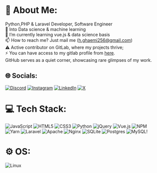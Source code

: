 # 💫 About Me:
Python,PHP & Laravel Developer, Software Engineer<br>🔭 Into Data science & machine learning<br>🌱 I’m currently learning vue.js & data science basis<br>📫 How to reach me? Just mail me (<a href="mailto:h.ghaemi256@gmail.com">h.ghaemi256@gmail.com</a>)
       <br>⚠️ Active contributor on GitLab, where my projects thrive;<br>⚡ You can have access to my gitlab profile from <a href="https://gitlab.com/hossein-ghaemi">here</a>.<br>GitHub serves as a quiet corner, showcasing rare glimpses of my work.


## 🌐 Socials:
[![Discord](https://img.shields.io/badge/Discord-%237289DA.svg?logo=discord&logoColor=white)](https://discord.gg/hghaemi) [![Instagram](https://img.shields.io/badge/Instagram-%23E4405F.svg?logo=Instagram&logoColor=white)](https://instagram.com/_hosseinghaemi) [![LinkedIn](https://img.shields.io/badge/LinkedIn-%230077B5.svg?logo=linkedin&logoColor=white)](https://linkedin.com/in/hossein-ghaemi) [![X](https://img.shields.io/badge/X-black.svg?logo=X&logoColor=white)](https://x.com/__hghaemi) 

# 💻 Tech Stack:
![JavaScript](https://img.shields.io/badge/javascript-%23323330.svg?style=for-the-badge&logo=javascript&logoColor=%23F7DF1E) ![HTML5](https://img.shields.io/badge/html5-%23E34F26.svg?style=for-the-badge&logo=html5&logoColor=white) ![CSS3](https://img.shields.io/badge/css3-%231572B6.svg?style=for-the-badge&logo=css3&logoColor=white) ![Python](https://img.shields.io/badge/python-3670A0?style=for-the-badge&logo=python&logoColor=ffdd54) ![jQuery](https://img.shields.io/badge/jquery-%230769AD.svg?style=for-the-badge&logo=jquery&logoColor=white) ![Vue.js](https://img.shields.io/badge/vue.js-%2335495e.svg?style=for-the-badge&logo=vuedotjs&logoColor=%234FC08D) ![NPM](https://img.shields.io/badge/NPM-%23CB3837.svg?style=for-the-badge&logo=npm&logoColor=white) ![Yarn](https://img.shields.io/badge/yarn-%232C8EBB.svg?style=for-the-badge&logo=yarn&logoColor=white) ![Laravel](https://img.shields.io/badge/laravel-%23FF2D20.svg?style=for-the-badge&logo=laravel&logoColor=white) ![Apache](https://img.shields.io/badge/apache-%23D42029.svg?style=for-the-badge&logo=apache&logoColor=white) ![Nginx](https://img.shields.io/badge/nginx-%23009639.svg?style=for-the-badge&logo=nginx&logoColor=white) ![SQLite](https://img.shields.io/badge/sqlite-%2307405e.svg?style=for-the-badge&logo=sqlite&logoColor=white) ![Postgres](https://img.shields.io/badge/postgres-%23316192.svg?style=for-the-badge&logo=postgresql&logoColor=white) ![MySQL](https://img.shields.io/badge/mysql-%2300000f.svg?style=for-the-badge&logo=mysql&logoColor=white)!
# ⚙️​ OS:
![Linux](https://img.shields.io/badge/linux-%2300000f.svg?style=for-the-badge&logo=linux&logoColor=yellow)
